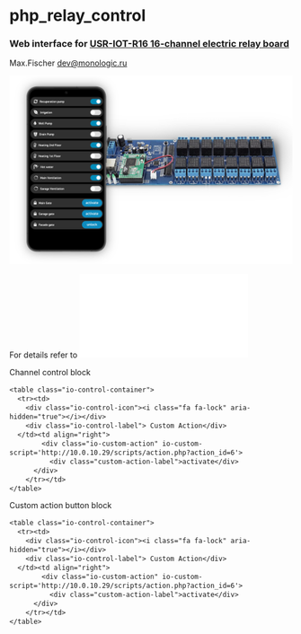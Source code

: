 # php_relay_control
### Web interface for [USR-IOT-R16 16-channel electric relay board](https://www.amazon.in/USR-IOT-USR-R16-T-Industrial-Interface/dp/B01DEVRUNG)
Max.Fischer dev@monologic.ru


![Web Interface for IO 16-channel relay board](/io-web-board.png?raw=true "Web interface - IO board")

For details refer to ![GPIO Controller command protocol](/PROTO.md "GPIO Protocol description")


Channel control block
```
<table class="io-control-container">
  <tr><td>
    <div class="io-control-icon"><i class="fa fa-lock" aria-hidden="true"></i></div>
    <div class="io-control-label"> Custom Action</div>
  </td><td align="right">
		<div class="io-custom-action" io-custom-script='http://10.0.10.29/scripts/action.php?action_id=6'>
		  <div class="custom-action-label">activate</div>
	  </div>
	</tr></td>
</table>
```

Custom action button block
```
<table class="io-control-container">
  <tr><td>
    <div class="io-control-icon"><i class="fa fa-lock" aria-hidden="true"></i></div>
    <div class="io-control-label"> Custom Action</div>
  </td><td align="right">
		<div class="io-custom-action" io-custom-script='http://10.0.10.29/scripts/action.php?action_id=6'>
		  <div class="custom-action-label">activate</div>
	  </div>
	</tr></td>
</table>
```
